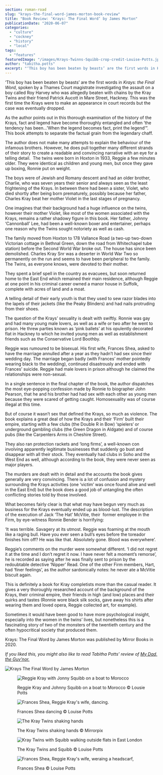 ```yaml
---
section: roman-road
slug: "krays-the-final-word-james-morton-book-review"
title: "Book Review: ‘Krays: The Final Word’ by James Morton"
publicationDate: "2020-06-07"
categories: 
  - "culture"
  - "cockney"
  - "history"
  - "local"
tags: 
  - "features"
featuredImage: "/images/Krays-Twinns-Squibb-crop-credit-Louise-Potts.jpg"
author: "tabitha.potts"
excerpt: "‘This boy has been beaten by beasts’ are the first words in Krays: the Final Word, spoken by a Thames Court magistrate investigating the assault on a boy called Roy Harvey who was allegedly beaten with chains by the Kray Twins and their friend Patrick Aucott in Mare Street, Hackney."
---
```


‘This boy has been beaten by beasts’ are the first words in _Krays: the Final Word_, spoken by a Thames Court magistrate investigating the assault on a boy called Roy Harvey who was allegedly beaten with chains by the Kray Twins and their friend Patrick Aucott in Mare Street, Hackney. This was the first time the Krays were to make an appearance in court records but the case was eventually dropped. 

As the author points out in this thorough examination of the history of the Krays, fact and legend have become thoroughly entangled and often ‘the tendency has been…’When the legend becomes fact, print the legend’”. This book attempts to separate the factual grain from the legendary chaff. 

The author does not make many attempts to explain the behaviour of the infamous brothers. However, he does pull together many different strands of their story to create a readable and convincing narrative with an eye for a telling detail.  The twins were born in Hoxton in 1933, Reggie a few minutes older. They were identical as children and young men, but once they gave up boxing, Ronnie put on weight. 

The boys were of Jewish and Romany descent and had an older brother, Charlie, who was seven years their senior and always seen as the least frightening of the Krays. In between there had been a sister, Violet, who died shortly after being born prematurely, possibly because her father, Charles Kray beat her mother Violet in the last stages of pregnancy. 

One imagines that their background had a huge influence on the twins, however their mother Violet, like most of the women associated with the Krays, remains a rather shadowy figure in this book. Her father, Johnny ‘Cannonball’ Lee, had been a well-known boxer and entertainer, perhaps one reason why the Twins sought notoriety as well as cash. 

The family moved from Hoxton to 178 Vallance Road (a two-up two-down Victorian cottage in Bethnal Green, down the road from Whitechapel tube station) before the Second World War broke out. The house has since been demolished. Charles Kray Snr was a deserter in World War Two so permanently on the run and seems to have been peripheral to the family. The Twins, as everyone knows, were devoted to their mother. 

They spent a brief spell in the country as evacuees, but soon returned home to the East End which remained their main residence, although Reggie at one point in his criminal career owned a manor house in Suffolk, complete with acres of land and a moat. 

A telling detail of their early youth is that they used to sew razor blades into the lapels of their jackets (like the Peaky Blinders) and had nails protruding from their shoes. 

The question of the Krays’ sexuality is dealt with swiftly. Ronnie was gay and had many young male lovers, as well as a wife or two after he went to prison. He threw parties known as ‘pink ballets’ at his opulently decorated flat in Hackney to which he invited young men as well as establishment friends such as the Conservative Lord Boothby. 

Reggie was rumoured to be bisexual. His first wife, Frances Shea, asked to have the marriage annulled after a year as they hadn’t had sex since their wedding day. The marriage began badly (with Frances’ mother pointedly wearing black to the wedding), continued disastrously and ended with Frances’ suicide. Reggie had male lovers in prison although he claimed the relationships were non-sexual. 

In a single sentence in the final chapter of the book, the author dispatches the most eye-popping confession made by Ronnie to biographer John Pearson, that he and his brother had had sex with each other as young men because they were scared of getting caught. Homosexuality was of course illegal at this time.  

But of course it wasn’t sex that defined the Krays, so much as violence. The book explains a great deal of how the Krays and their ‘Firm’ built their empire, starting with a few clubs (the Double R in Bow) ‘spielers‘ or underground gambling clubs (the Green Dragon in Aldgate) and of course pubs (like the Carpenters Arms in Cheshire Street). 

They also ran protection rackets and ‘long firms’, a well-known con involving apparently legitimate businesses that suddenly go bust and disappear with all their stock. They eventually had clubs in Soho and the West End as well, although according to the book, they were never seen as major players. 

The murders are dealt with in detail and the accounts the book gives generally are very convincing. There is a lot of confusion and mystery surrounding the Krays activities (one ‘victim’ was once found alive and well in the East End) but the book does a good job of untangling the often conflicting stories told by those involved. 

What becomes fairly clear is that what may have begun very much as business for the Krays eventually ended up as blood-lust. The description of the execution of Jack ‘The Hat’ McVitie, their  former employee in the Firm, by eye-witness Ronnie Bender is horrifying:

‘It was terrible. Savagery at its utmost. Reggie was foaming at the mouth like a raging bull. Have you ever seen a bull’s eyes before the toreador finishes him off? He was like that. Absolutely gone. Blood was everywhere’. 

Reggie’s comments on the murder were somewhat different. ‘I did not regret it at the time and I don’t regret it now. I have never felt a moment’s remorse’, he is recorded as saying after he was finally sent to prison by the redoubtable detective ‘Nipper’ Read. One of the other Firm members, Hart, had ‘finer feelings’, as the author sardonically notes: he never ate a McVitie biscuit again. 

This is definitely a book for Kray completists more than the casual reader. It gives a very thoroughly researched account of the background of the Krays, their criminal empire, their friends in high (and low) places and their quirks and tastes (Ronnie wore black silk socks, gave away his shirts after wearing them and loved opera, Reggie collected art, for example). 

Sometimes it would have been good to have more psychological insight, especially into the women in the twins’ lives, but nonetheless this is a fascinating story of two of the monsters of the twentieth century and the often hypocritical society that produced them. 

Krays: The Final Word by James Morton was published by Mirror Books in 2020. 

_If you liked this, you might also like to read Tabitha Potts’ review of [My Dad, the Guv’nor.](https://romanroadlondon.com/my-dad-the-guvnor-by-kelly-mclean-book-review/)_ 

![Krays The Final Word by James Morton](/images/Krays-The-Final-Word-James-Morton-cover.jpg)

<figure>

![Reggie Kray with Jonny Squibb on a boat to Morocco](/images/Reggie-Johnny-Squibb-boat-Morocco-credit-Louise-Potts-1024x683.jpg)

<figcaption>

Reggie Kray and Johnny Squibb on a boat to Morocco © Lousie Potts

</figcaption>

</figure>

<figure>

![Frances Shea, Reggie Kray's wife, dancing.](/images/Reggie-Kray-wife-Frances-Shea-dancing-credit-Louise-Potts-1024x683.jpg)

<figcaption>

Frances Shea dancing © Louise Potts

</figcaption>

</figure>

<figure>

![The Kray Twins shaking hands](/images/Krays-Twins-shaking-hands-photo-credit-Mirrorpix.jpg)

<figcaption>

The Kray Twins shaking hands © Mirrorpix

</figcaption>

</figure>

<figure>

![Kray Twins with Squibb walking outside flats in East London](/images/Krays-Twinns-Squibb-credit-Louise-Potts.jpg)

<figcaption>

The Kray Twins and Squibb © Louise Potts

</figcaption>

</figure>

<figure>

![Frances Shea, Reggie Kray's wife, weraing a headscarf,](/images/Frances-Shea-wife-Reggie-Kray-credit-Louise-Potts.jpg)

<figcaption>

Frances Shea © Louise Potts

</figcaption>

</figure>
